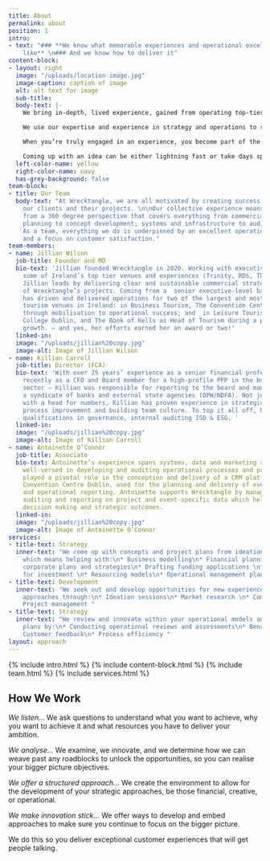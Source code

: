 ```yaml
---
title: About
permalink: about
position: 1
intro:
- text: "### **We know what memorable experiences and operational excellence looks
    like** \n### And we know how to deliver it"
content-block:
- layout: right
  image: "/uploads/location-image.jpg"
  image-caption: caption of image
  alt: alt text for image
  sub-title: 
  body-text: |-
    We bring in-depth, lived experience, gained from operating top-tier venues and attractions, that deliver ambitious commercial targets.

    We use our expertise and experience in strategy and operations to support you step by step. This might look like taking care of all the details, financial planning, market research and accreditation processes. Or developing a visitor experience from scratch.

    When you’re truly engaged in an experience, you become part of the story, and all the behind-the-scenes details are lost on us when we’re in the midst of it; but there are so many moving parts that go into creating a memorable, commercially successful experience.

    Coming up with an idea can be either lightning fast or take days spent in a meeting room with an empty whiteboard. To bring these ideas to life, we offer practical solutions, grounded in best practice, and centred on what you want to achieve.
  left-color-name: yellow
  right-color-name: navy
  has-grey-background: false
team-block:
- title: Our Team
  body-text: "At Wrecktangle, we are all motivated by creating success stories for
    our clients and their projects. \n\nOur collective experience means clients benefit
    from a 360 degree perspective that covers everything from commercial and strategic
    planning to concept development; systems and infrastructure to audit and review.
    As a team, everything we do is underpinned by an excellent operational approach
    and a focus on customer satisfaction."
team-members:
- name: Jillian Wilson
  job-title: Founder and MD
  bio-text: 'Jillian founded Wrecktangle in 2020. Working with executive teams in
    some of Ireland’s top tier venues and experiences (Trinity, RDS, Theatre of Light),
    Jillian leads by delivering clear and sustainable commercial strategies for all
    of Wrecktangle’s projects. Coming from a  senior executive-level background, Jillian
    has driven and delivered operations for two of the largest and most successful
    tourism venues in Ireland: in Business Tourism, The Convention Centre Dublin (CCD)
    through mobilisation to operational success; and  in Leisure Tourism, at Trinity
    College Dublin, and The Book of Kells as Head of Tourism during a period of exceptional
    growth. – and yes, her efforts earned her an award or two!'
  linked-in: 
  image: "/uploads/jillian%20copy.jpg"
  image-alt: Image of Jillian Wilson
- name: Killian Carroll
  job-title: Director (FCA)
  bio-text: 'With over 25 years’ experience as a senior financial professional – most
    recently as a CFO and Board member for a high-profile PPP in the business tourism
    sector – Killian was responsible for reporting to the board and managing the relationship  with
    a syndicate of banks and external state agencies (OPW/NDFA). Not just someone
    with a head for numbers, Killian has proven experience in strategic planning,
    process improvement and building team culture. To top it all off, he also holds
    qualifications in governance, internal auditing ISO & ESG. '
  linked-in: 
  image: "/uploads/jillian%20copy.jpg"
  image-alt: Image of Killian Carroll
- name: Antoinette O’Connor
  job-title: Associate
  bio-text: Antoinette’s experience spans systems, data and marketing and she  is
    well-versed in developing and auditing operational processes and procedures. She
    played a pivotal role in the conception and delivery of a CRM platform in the
    Convention Centre Dublin, used for the planning and delivery of events and financial
    and operational reporting. Antoinette supports Wrecktangle by managing, analysing,
    auditing and reporting on project and event-specific data which helps drive commercial
    decision making and strategic outcomes.
  linked-in: 
  image: "/uploads/jillian%20copy.jpg"
  image-alt: Image of Antoinette O’Connor
services:
- title-text: Strategy
  inner-text: "We come up with concepts and project plans from ideation to realisation,
    which means helping with:\n* Business modelling\n* Financial planning \n* Developing
    corporate plans and strategies\n* Drafting funding applications \n* Presentations
    for investment \n* Resourcing models\n* Operational management plans"
- title-text: Development
  inner-text: "We seek out and develop opportunities for new experiences or improved
    approaches through:\n* Ideation sessions\n* Market research \n* Commercial assessments\n*
    Project management "
- title-text: Strategy
  inner-text: "We review and innovate within your operational models and business
    plans by:\n* Conducting operational reviews and assessments\n* Benchmarking\n*
    Customer feedback\n* Process efficiency "
layout: approach
---
```


{% include intro.html %}
{% include content-block.html %}
{% include team.html %}
{% include services.html %}

## How We Work
*We listen…*
We ask questions to understand what you want to achieve, why you want to achieve it and what resources you have to deliver your ambition.

*We analyse…*
​We examine, we innovate, and we determine how we can weave past any roadblocks to unlock the opportunities, so you can realise your bigger picture objectives.

*We offer a structured approach…*
We create the environment to allow for the development of your strategic approaches, be those financial, creative, or operational.

*We make innovation stick…*
We offer ways to develop and embed approaches to make sure you continue to focus on the bigger picture. 

We do this so you deliver exceptional customer experiences that will get people talking. 
